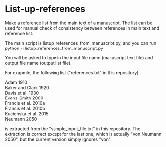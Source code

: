 # List-up-references
Make a reference list from the main text of a manuscript. The list can be used for manual check of consistency between references in main text and reference list. 

The main script is listup_references_from_manuscript.py, and you can run  
python -i listup_references_from_manuscript.py

You will be asked to type in the input file name (manuscript text file) and output file name (output list file). 

For exapmle, the following list ("references.txt" in this repository)

Adam 1910  
Baker and Clark 1920  
Davis et al. 1930  
Evans-Smith 2000  
Francis et al. 2010a  
Francis et al. 2010b  
Kucieńska et al. 2015  
Neumann 2050  

is extracted from the "sample_input_file.txt" in this repository. The extraction is correct except for the last one, which is actually "von Neumann 2050", but the current version simply ignores "von". 

